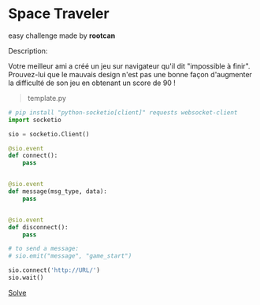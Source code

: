 # Space Traveler
easy challenge made by **rootcan**

Description:

Votre meilleur ami a créé un jeu sur navigateur qu'il dit "impossible à finir". Prouvez-lui que le mauvais design n'est pas une bonne façon d'augmenter la difficulté de son jeu en obtenant un score de 90 !

> template.py
```python
# pip install "python-socketio[client]" requests websocket-client
import socketio

sio = socketio.Client()

@sio.event
def connect():
	pass


@sio.event
def message(msg_type, data):
	pass


@sio.event
def disconnect():
	pass

# to send a message:
# sio.emit("message", "game_start")

sio.connect('http://URL/')
sio.wait()

```

[Solve](SOLVE.md)